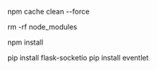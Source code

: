 npm cache clean --force

rm -rf node_modules

npm install



pip install flask-socketio
pip install eventlet
